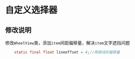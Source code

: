 # 自定义选择器

## 修改说明

修改`WheelView`类，添加`item`间距偏移量，解决`item`文字遮挡问题
```java
    static final float lineoffset = 4;//两根线的偏移量
```